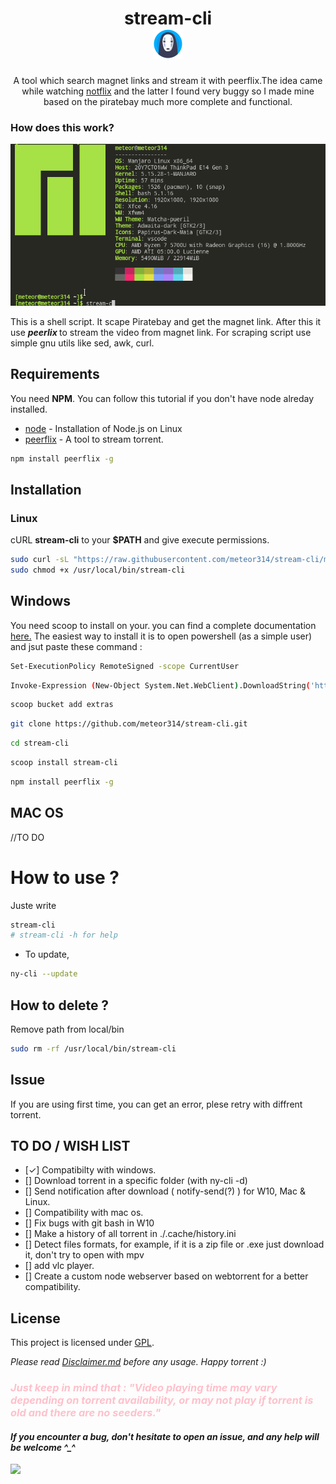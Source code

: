 <div align='center'>
<h1>stream-cli <br /><img src="src/logo.jpg"  width="48px" height="48px"></h1>
</div>
<p align="center">A  tool which search magnet links and stream it with peerflix.The idea came while watching <a href='https://github.com/Bugswriter/notflix'>notflix</a> and the latter I found very buggy so I made mine based on the piratebay much more complete and functional.
</p>

### How does this work?
<img src='./src/stream-cli.gif'>


This is a shell script. It scape Piratebay and get the magnet link.
After this it use <b><i>peerlix </i></b> to stream the video from magnet link.
For scraping script use simple gnu utils like sed, awk, curl.

## Requirements

You need <b>NPM</b>. You can follow this tutorial if you don't have node alreday installed.
* [node](https://www.geeksforgeeks.org/installation-of-node-js-on-linux/) - Installation of Node.js on Linux 
* [peerflix](https://github.com/mafintosh/peerflix) - A tool to stream torrent. 
```sh 
npm install peerflix -g
```


## Installation

### Linux

cURL **stream-cli** to your **$PATH** and give execute permissions.

```sh
sudo curl -sL "https://raw.githubusercontent.com/meteor314/stream-cli/master/stream-cli" -o /usr/local/bin/stream-cli
sudo chmod +x /usr/local/bin/stream-cli
```
## Windows 
You need scoop to install on your.<b><i> </i> </b>you can find a complete documentation [here.](https://scoop.sh/)
The easiest way to install it is to open powershell (as a simple user) and jsut paste these command :

```sh
Set-ExecutionPolicy RemoteSigned -scope CurrentUser
```
```sh
Invoke-Expression (New-Object System.Net.WebClient).DownloadString('https://get.scoop.sh')
```
```sh
scoop bucket add extras
```

```sh
git clone https://github.com/meteor314/stream-cli.git 
```

```sh
cd stream-cli
```

```sh
scoop install stream-cli
```
```sh
npm install peerflix -g
```





## MAC OS
//TO DO

# How to use ?
Juste write 

```sh
stream-cli 
# stream-cli -h for help
```
- To update, 
```sh
ny-cli --update
```
## How to delete ?
Remove path from local/bin
```sh
sudo rm -rf /usr/local/bin/stream-cli
```
## Issue 
If you are using first time, you can get an error, plese retry with diffrent torrent.

## TO DO / WISH LIST

- [✓] Compatibilty with windows.
- [] Download torrent in a specific folder (with ny-cli -d)
- [] Send notification after download ( notify-send(?) ) for W10, Mac & Linux.
- [] Compatibility with mac os.
- [] Fix bugs with git bash in W10
- [] Make a history of all torrent in ./.cache/history.ini
- [] Detect files formats, for example, if it is a zip file or .exe just download it, don't try to open with mpv
- [] add vlc player.
- [] Create a custom node webserver based on webtorrent for a better compatibility.


## License
This project is licensed under [GPL](https://raw.githubusercontent.com/meteor314/ny-cli/master/LICENSE).

<i>Please read [Disclaimer.md](https://github.com/meteor314/ny-cli/blob/master/Disclaimer.md) before any usage. Happy torrent :) <i>

<h3 style='color:pink'>
Just keep in mind that :
"Video playing time may vary depending on torrent availability, or may not play if torrent is old and there are no seeders."
</h3>

#### If you encounter a bug, don't hesitate to open an issue, and any help will be welcome ^_^
<img src="https://imgur.com/hU033Ln.png"/>

